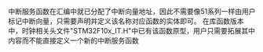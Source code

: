 
中断服务函数在汇编中就已分配了中断向量地址，因此不需要像51系列一样由用户标记中断向量，只需要声明并定义该名称对应函数的实体即可。
在库函数版本中，时钟相关头文件"STM32F10x_IT.H"中已有该函数原型，用户只需要拓展其中内容而不能直接定义一个新的中断服务函数
